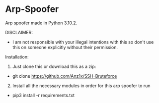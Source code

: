 # Arp-Spoofer
Arp spoofer made in Python 3.10.2.

DISCLAIMER:

- I am not responsible with your illegal intentions with this so don't use this on someone explicitly without their permission.

Installation:

1. Just clone this or download this as a zip:

- git clone https://github.com/Anz1x/SSH-Bruteforce

2. Install all the necessary modules in order for this arp spoofer to run

- pip3 install -r requirements.txt
